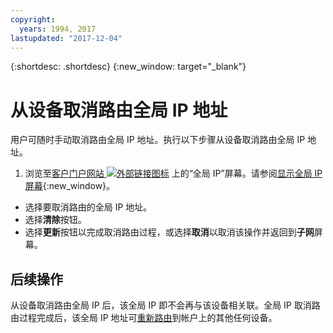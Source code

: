```yaml
---
copyright:
  years: 1994, 2017
lastupdated: "2017-12-04"
---
```

{:shortdesc: .shortdesc}
{:new_window: target="_blank"}

# 从设备取消路由全局 IP 地址

用户可随时手动取消路由全局 IP 地址。执行以下步骤从设备取消路由全局 IP 地址。

1. 浏览至[客户门户网站 ![外部链接图标](../../icons/launch-glyph.svg "外部链接图标")](https://control.softlayer.com/) 上的“全局 IP”屏幕。请参阅[显示全局 IP 屏幕](display-global-ip-screen.html){:new_window}。
* 选择要取消路由的全局 IP 地址。
* 选择**清除**按钮。
* 选择**更新**按钮以完成取消路由过程，或选择**取消**以取消该操作并返回到**子网**屏幕。

## 后续操作

从设备取消路由全局 IP 后，该全局 IP 即不会再与该设备相关联。全局 IP 取消路由过程完成后，该全局 IP 地址可[重新路由](route-global-ip-to-device.html)到帐户上的其他任何设备。
